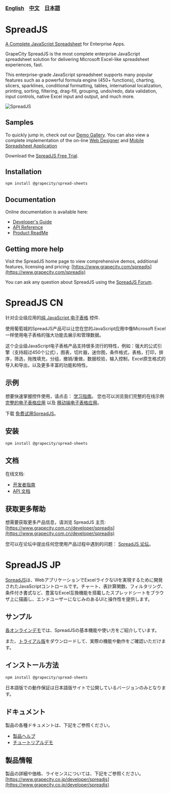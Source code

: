 ### [English](#spreadjs) &nbsp;&nbsp;&nbsp;[中文](#spreadjs-cn)  &nbsp;&nbsp;&nbsp;[日本語](#spreadjs-jp) 
# SpreadJS
[A Complete JavaScript Spreadsheet](https://www.grapecity.com/spreadjs) for Enterprise Apps.

GrapeCity SpreadJS is the most complete enterprise JavaScript spreadsheet solution for delivering Microsoft Excel-like spreadsheet experiences, fast.
 
This enterprise-grade JavaScript spreadsheet supports many popular features such as a powerful formula engine (450+ functions), charting, slicers, sparklines, conditional formatting, tables, international localization, printing, sorting, filtering, drag-fill, grouping, undo/redo, data validation, input controls, native Excel input and output, and much more.


![SpreadJS](https://grapecitycontentcdn.azureedge.net/external/spread/npm/SJS-npmjs-Global-5-01.png)
## Samples

To quickly jump in, check out our [Demo Gallery](https://www.grapecity.com/spreadjs/demos/home).
You can also view a complete implementation of the on-line [Web Designer](https://www.grapecity.com/spreadjs/designer/) and [Mobile Spreadsheet Application](https://www.grapecity.com/spreadjs/spreadsheet/)

Download the [SpreadJS Free Trial](https://www.grapecity.com/download/spreadjs).

## Installation
```sh
npm install @grapecity/spread-sheets
```

## Documentation
Online documentation is available here:
- [Developer's Guide](https://www.grapecity.com/spreadjs/docs/v13/online/devguide.html)
- [API Reference](https://www.grapecity.com/spreadjs/docs/v13/online/API%20Documentation.html)
- [Product ReadMe](https://www.grapecity.com/spreadjs/docs/v13/readme/readme.html)

## Getting more help
Visit the SpreadJS home page to view comprehensive demos, additional features, licensing and pricing:
[https://www.grapecity.com/spreadjs](https://www.grapecity.com/spreadjs)

You can ask any question about SpreadJS using the [SpreadJS Forum](https://www.grapecity.com/forums/spread-sheets).


# SpreadJS CN

针对企业级应用的[纯 JavaScript 电子表格](https://www.grapecity.com.cn/developer/spreadjs) 控件.

使用葡萄城的SpreadJS产品可以让您在您的JavaScript应用中像Microsoft Excel一样使用电子表格的强大功能去展示和管理数据。

这个企业级JavaScript电子表格产品支持很多流行的特性，例如：强大的公式引擎（支持超过450个公式），图表，切片器，迷你图，条件格式，表格，打印，排序，筛选，拖拽填充，分组，撤销/重做，数据校验，输入控制，Excel原生格式的导入和导出，以及更多丰富的功能和特性。

## 示例

想要快速掌握控件使用，请点击： [学习指南](https://demo.grapecity.com.cn/SpreadJS/TutorialSample/#/samples)。
您也可以浏览我们完整的在线示例 [完整的电子表格应用](https://demo.grapecity.com.cn/spreadjs/ExcelLikeSample/inspector.html) 以及 [移动端电子表格应用](https://demo.grapecity.com.cn/spreadjs/mobilesample/)。

下载 [免费试用SpreadJS](https://www.grapecity.com.cn/download/?pid=57)。

## 安装
```sh
npm install @grapecity/spread-sheets
```

## 文档
在线文档:
- [开发者指南](http://help.grapecity.com.cn/pages/viewpage.action?pageId=5971411)
- [API 文档](http://help.grapecity.com/spread/SpreadSheets12/webframe.html#API%20Documentation.html)

## 获取更多帮助
想需要获取更多产品信息，请浏览 SpreadJS 主页:
[https://www.grapecity.com.cn/developer/spreadjs](https://www.grapecity.com.cn/developer/spreadjs)

您可以在论坛中提出任何您使用产品过程中遇到的问题： [SpreadJS 论坛](https://gcdn.grapecity.com.cn/showforum-185-1.html)。


# SpreadJS JP
[SpreadJS](https://www.grapecity.co.jp/developer/spreadjs)は、WebアプリケーションでExcelライクなUIを実現するために開発されたJavaScriptコントロールです。チャート、表計算関数、フィルタリング、条件付き書式など、豊富なExcel互換機能を搭載したスプレッドシートをブラウザ上に描画し、エンドユーザーになじみのあるUIと操作性を提供します。

## サンプル
[各オンラインデモ](https://www.grapecity.co.jp/developer/spreadjs/spreadsheets#demo)では、SpreadJSの基本機能や使い方をご紹介しています。

また、[トライアル版](https://www.grapecity.co.jp/developer/download#javascript)をダウンロードして、実際の機能や動作をご確認いただけます。

## インストール方法
```sh
npm install @grapecity/spread-sheets
```
日本語版での動作保証は日本語版サイトで公開しているバージョンのみとなります。

## ドキュメント
製品の各種ドキュメントは、下記をご参照ください。
- [製品ヘルプ](https://docs.grapecity.com/help/spread-js/sheets/)
- [チュートリアルデモ](https://demo.grapecity.com/spreadjs/demos/)

## 製品情報
製品の詳細や価格、ライセンスについては、下記をご参照ください。  
[https://www.grapecity.co.jp/developer/spreadjs](https://www.grapecity.co.jp/developer/spreadjs)
